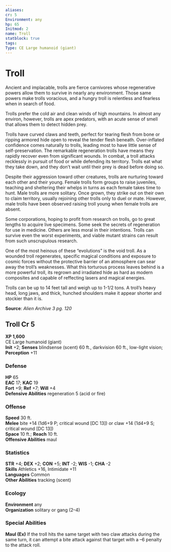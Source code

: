 ```yaml
---
aliases: 
cr: 5
Environment: any
hp: 65
Initmod: 2
name: Troll
statblock: true
tags: 
Type: CE Large humanoid (giant)
---
```


# Troll

Ancient and implacable, trolls are fierce carnivores whose regenerative powers allow them to survive in nearly any environment. Those same powers make trolls voracious, and a hungry troll is relentless and fearless when in search of food.

Trolls prefer the cold air and clean winds of high mountains. In almost any environ, however, trolls are apex predators, with an acute sense of smell that allows them to detect hidden prey.

Trolls have curved claws and teeth, perfect for tearing flesh from bone or ripping armored hide open to reveal the tender flesh beneath. Over-inflated confidence comes naturally to trolls, leading most to have little sense of self-preservation. The remarkable regeneration trolls have means they rapidly recover even from significant wounds. In combat, a troll attacks recklessly in pursuit of food or while defending its territory. Trolls eat what they take down, and they don’t wait until their prey is dead before doing so.

Despite their aggression toward other creatures, trolls are nurturing toward each other and their young. Female trolls form groups to raise juveniles, teaching and sheltering their whelps in turns as each female takes time to hunt. Male trolls are more solitary. Once grown, they strike out on their own to claim territory, usually rejoining other trolls only to duel or mate. However, male trolls have been observed raising troll young when female trolls are absent.

Some corporations, hoping to profit from research on trolls, go to great lengths to acquire live specimens. Some seek the secrets of regeneration for use in medicine. Others are less moral in their intentions. Trolls can survive even the worst experiments, and viable mutant strains can result from such unscrupulous research.

One of the most heinous of these “evolutions” is the void troll. As a wounded troll regenerates, specific magical conditions and exposure to cosmic forces without the protective barrier of an atmosphere can sear away the troll’s weaknesses. What this torturous process leaves behind is a more powerful troll, its regrown and irradiated hide as hard as modern composites and capable of reffecting lasers and magical energies.

Trolls can be up to 14 feet tall and weigh up to 1-1/2 tons. A troll’s heavy head, long jaws, and thick, hunched shoulders make it appear shorter and stockier than it is.

**Source**:  _Alien Archive 3 pg. 120_

## Troll Cr 5

**XP 1,600**  
CE Large humanoid (giant)  
**Init** +2; **Senses** blindsense (scent) 60 ft., darkvision 60 ft., low-light vision; **Perception** +11  

### Defense

**HP** 65  
**EAC** 17; **KAC** 19  
**Fort** +9; **Ref** +7; **Will** +4  
**Defensive Abilities** regeneration 5 (acid or fire)  

### Offense

**Speed** 30 ft.  
**Melee** bite +14 (1d6+9 P; critical wound \[DC 13\]) or claw +14 (1d4+9 S; critical wound \[DC 13\])  
**Space** 10 ft.; **Reach** 10 ft.  
**Offensive Abilities** maul

### Statistics

**STR** +4; **DEX** +2; **CON** +5; **INT** -2; **WIS** -1; **CHA** -2  
**Skills** Athletics +16, Intimidate +11  
**Languages** Common  
**Other Abilities** tracking (scent)

### Ecology

**Environment** any  
**Organization** solitary or gang (2–4)

### Special Abilities

**Maul (Ex)** If the troll hits the same target with two claw attacks during the same turn, it can attempt a bite attack against that target with a –6 penalty to the attack roll.
